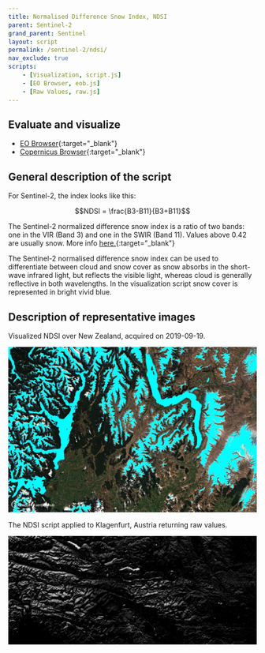 ```yaml
---
title: Normalised Difference Snow Index, NDSI
parent: Sentinel-2
grand_parent: Sentinel
layout: script
permalink: /sentinel-2/ndsi/
nav_exclude: true
scripts:
    - [Visualization, script.js]
    - [EO Browser, eob.js]
    - [Raw Values, raw.js]
---
```


## Evaluate and visualize
 - [EO Browser](https://sentinelshare.page.link/twxy){:target="_blank"} 
 - [Copernicus Browser](https://link.dataspace.copernicus.eu/wkj){:target="_blank"}


## General description of the script

For Sentinel-2, the index looks like this:

$$NDSI = \frac{B3-B11}{B3+B11}$$   

The Sentinel-2 normalized difference snow index is a ratio of two bands: one in the VIR (Band 3) and one in the SWIR (Band 11). Values above 0.42 are usually snow. More info [here.](https://sentinels.copernicus.eu/web/sentinel/technical-guides/sentinel-2-msi/level-2a/algorithm-overview){:target="_blank"}

The Sentinel-2 normalised difference snow index can be used to differentiate between cloud and snow cover as snow absorbs in the short-wave infrared light, but reflects the visible light, whereas cloud is generally reflective in both wavelengths. In the visualization script snow cover is represented in bright vivid blue.

## Description of representative images

Visualized NDSI over New Zealand, acquired on 2019-09-19. 

![NDSI Visualized](fig/vis.png) 

The NDSI script applied to Klagenfurt, Austria returning raw values. 

![NDSI Raw](fig/raw.png) 
